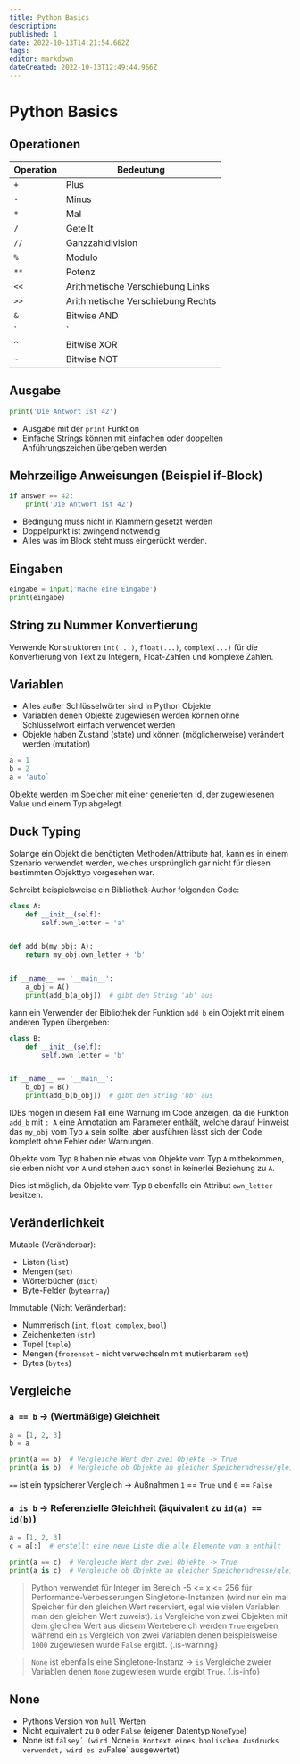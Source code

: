 ```yaml
---
title: Python Basics
description: 
published: 1
date: 2022-10-13T14:21:54.662Z
tags: 
editor: markdown
dateCreated: 2022-10-13T12:49:44.966Z
---
```


# Python Basics

## Operationen

Operation | Bedeutung
---|---
`+`| Plus
`-`| Minus
`*`| Mal
`/`| Geteilt
`//`| Ganzzahldivision
`%`| Modulo
`**`| Potenz
`<<`| Arithmetische Verschiebung Links
`>>`| Arithmetische Verschiebung Rechts
`&`| Bitwise AND
`|`| Bitwise OR
`^`| Bitwise XOR
`~`| Bitwise NOT

## Ausgabe

```python
print('Die Antwort ist 42')
```

- Ausgabe mit der `print` Funktion
- Einfache Strings können mit einfachen oder doppelten Anführungszeichen übergeben werden


## Mehrzeilige Anweisungen (Beispiel if-Block)

```python
if answer == 42:
    print('Die Antwort ist 42')
```

- Bedingung muss nicht in Klammern gesetzt werden
- Doppelpunkt ist zwingend notwendig
- Alles was im Block steht muss eingerückt werden.

## Eingaben


```python
eingabe = input('Mache eine Eingabe')
print(eingabe)
```

## String zu Nummer Konvertierung

Verwende Konstruktoren `int(...)`, `float(...)`, `complex(...)` für die Konvertierung von Text zu Integern, Float-Zahlen und komplexe Zahlen.

## Variablen

- Alles außer Schlüsselwörter sind in Python Objekte
- Variablen denen Objekte zugewiesen werden können ohne Schlüsselwort einfach verwendet werden
- Objekte haben Zustand (state) und können (möglicherweise) verändert werden (mutation)

```python
a = 1
b = 2
a = 'auto`
```

Objekte werden im Speicher mit einer generierten Id, der zugewiesenen Value und einem Typ abgelegt.

## Duck Typing

Solange ein Objekt die benötigten Methoden/Attribute hat, kann es in einem Szenario verwendet werden, welches ursprünglich gar nicht für diesen bestimmten Objekttyp vorgesehen war.

Schreibt beispielsweise ein Bibliothek-Author folgenden Code:

```python 
class A:
    def __init__(self):
        self.own_letter = 'a'


def add_b(my_obj: A):
    return my_obj.own_letter + 'b'


if __name__ == '__main__':
    a_obj = A()
    print(add_b(a_obj))  # gibt den String 'ab' aus
```

kann ein Verwender der Bibliothek der Funktion `add_b` ein Objekt mit einem anderen Typen übergeben:

```python
class B:
    def __init__(self):
        self.own_letter = 'b'


if __name__ == '__main__':
    b_obj = B()
    print(add_b(b_obj))  # gibt den String 'bb' aus
```

IDEs mögen in diesem Fall eine Warnung im Code anzeigen, da die Funktion `add_b` mit `: A` eine Annotation am Parameter enthält, welche darauf Hinweist das `my_obj` vom Typ `A` sein sollte, aber ausführen lässt sich der Code komplett ohne Fehler oder Warnungen.

Objekte vom Typ `B` haben nie etwas von Objekte vom Typ `A` mitbekommen, sie erben nicht von `A` und stehen auch sonst in keinerlei Beziehung zu `A`.

Dies ist möglich, da Objekte vom Typ `B` ebenfalls ein Attribut `own_letter` besitzen.


## Veränderlichkeit

Mutable (Veränderbar): 
- Listen (`list`)
- Mengen (`set`)
- Wörterbücher (`dict`)
- Byte-Felder (`bytearray`)

Immutable (Nicht Veränderbar): 
- Nummerisch (`int`, `float`, `complex`, `bool`)
- Zeichenketten (`str`)
- Tupel (`tuple`)
- Mengen (`frozenset` - nicht verwechseln mit mutierbarem `set`)
- Bytes (`bytes`)

## Vergleiche

### `a == b` -> (Wertmäßige) Gleichheit

```python
a = [1, 2, 3]
b = a

print(a == b)  # Vergleiche Wert der zwei Objekte -> True
print(a is b)  # Vergleiche ob Objekte an gleicher Speicheradresse/gleiche Id -> True
```

`==` ist ein typsicherer Vergleich
-> Außnahmen `1` == `True` und `0` == `False`

### `a is b` -> Referenzielle Gleichheit (äquivalent zu `id(a) == id(b)`)

```python
a = [1, 2, 3]
c = a[:]  # erstellt eine neue Liste die alle Elemente von a enthält

print(a == c)  # Vergleiche Wert der zwei Objekte -> True
print(a is c)  # Vergleiche ob Objekte an gleicher Speicheradresse/gleiche Id -> False
```

> Python verwendet für Integer im Bereich -5 <= x <= 256 für Performance-Verbesserungen Singletone-Instanzen (wird nur ein mal Speicher für den gleichen Wert reserviert, egal wie vielen Variablen man den gleichen Wert zuweist). `is` Vergleiche von zwei Objekten mit dem gleichen Wert aus diesem Wertebereich werden `True` ergeben, während ein `is` Vergleich von zwei Variablen denen beispielsweise `1000` zugewiesen wurde `False` ergibt.
{.is-warning}

> `None` ist ebenfalls eine Singletone-Instanz -> `is` Vergleiche zweier Variablen denen `None` zugewiesen wurde ergibt `True`.
{.is-info}

## None

- Pythons Version von `Null` Werten
- Nicht equivalent zu `0` oder `False` (eigener Datentyp `NoneType`)
- None ist `falsey´ (wird `None` im Kontext eines boolischen Ausdrucks verwendet, wird es zu `False` ausgewertet)


